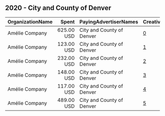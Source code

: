 ## 2020 - City and County of Denver 
|OrganizationName|Spent|PayingAdvertiserNames|CreativeUrls|Impressions|Genders|AgeBrackets|CountryCodes|BillingAddresses|CandidateBallotInformation|
|:---|---:|:---|:---|---:|:---|:---|:---|:---|:---|
|Amélie Company|625.00 USD|City and County of Denver|[0](https://www.snap.com/political-ads/asset/ed21677c1fa3438af351e2c4beed63dec097780900747dcb96d201a0387a8164?mediaType=mp4)|315,377||18-|united states|"201 W Colfax Ave,Denver,80202,US"||
|Amélie Company|123.00 USD|City and County of Denver|[1](https://www.snap.com/political-ads/asset/c62d78c14d10ace175fa03b16ab593be952ff60afaad7212541da70edbe08343?mediaType=mp4)|72,322||20-|united states|"201 W Colfax Ave,Denver,80202,US"||
|Amélie Company|232.00 USD|City and County of Denver|[2](https://www.snap.com/political-ads/asset/b2e62b1cda45724c75d58409b1d296efdc35b200ce13534bd9e923255393ea8e?mediaType=mp4)|93,567||20-|united states|"201 W Colfax Ave,Denver,80202,US"||
|Amélie Company|148.00 USD|City and County of Denver|[3](https://www.snap.com/political-ads/asset/ce24bcb0185efdf2ea0558cc3716dafe66d4008eec2669a2891500773c6e59f4?mediaType=mp4)|110,264||20-|united states|"201 W Colfax Ave,Denver,80202,US"||
|Amélie Company|117.00 USD|City and County of Denver|[4](https://www.snap.com/political-ads/asset/5cecd9ff7b969c7a9461f31fbbbb18499c12bb1cec9030fcd3585a55b19656c8?mediaType=mp4)|53,161||20-|united states|"201 W Colfax Ave,Denver,80202,US"||
|Amélie Company|489.00 USD|City and County of Denver|[5](https://www.snap.com/political-ads/asset/40cbd80b2e9402710d92c297152cf9cbe9ce43ae13293866fc609868ef10bbe1?mediaType=mp4)|200,731||18-|united states|"201 W Colfax Ave,Denver,80202,US"||
